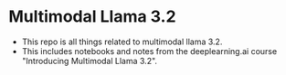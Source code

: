 # Multimodal Llama 3.2 
* This repo is all things related to multimodal llama 3.2.
* This includes notebooks and notes from the deeplearning.ai course "Introducing Multimodal Llama 3.2".
